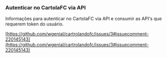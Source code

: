 ### Autenticar no CartolaFC via API
Informações para autenticar no CartolaFC via API e consumir as API's que requerem token do usuário.

[https://github.com/wgenial/cartrolandofc/issues/3#issuecomment-220145143](https://github.com/wgenial/cartrolandofc/issues/3#issuecomment-220145143)
